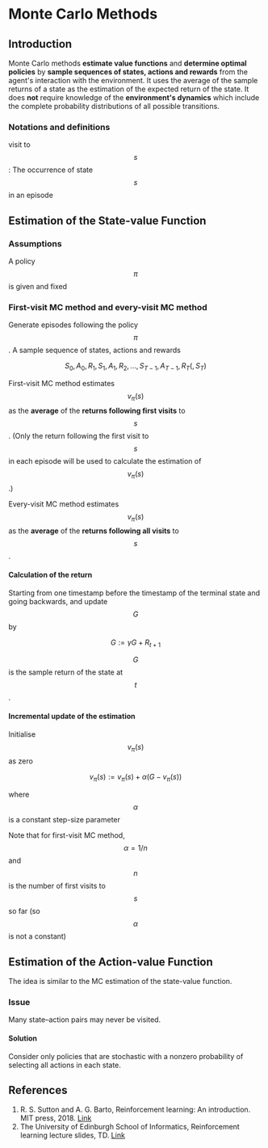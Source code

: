 # Monte Carlo Methods

## Introduction

Monte Carlo methods **estimate value functions** and **determine optimal policies** by **sample sequences of states, actions and rewards** from the agent's interaction with the environment. It uses the average of the sample returns of a state as the estimation of the expected return of the state. It does **not** require knowledge of the **environment's dynamics** which include the complete probability distributions of all possible transitions.

### Notations and definitions

visit to $$s$$ : The occurrence of state $$s$$ in an episode

## Estimation of the State-value Function

### Assumptions

A policy $$\pi$$ is given and fixed

### First-visit MC method and every-visit MC method

Generate episodes following the policy $$\pi$$. A sample sequence of states, actions and rewards

$$ S_0, A_0, R_1, S_1, A_1, R_2, ..., S_{T-1}, A_{T-1}, R_T  (, S_T)$$

First-visit MC method estimates $$v_\pi(s)$$ as the **average** of the **returns following first visits** to $$s$$. \(Only the return following the first visit to $$s$$ in each episode will be used to calculate the estimation of $$v_\pi(s)$$.\)

Every-visit MC method estimates $$v_\pi(s)$$ as the **average** of the **returns following all visits** to $$s$$.

#### Calculation of the return

Starting from one timestamp before the timestamp of the terminal state and going backwards, and update $$G$$ by

$$ G := \gamma G + R_{t+1}$$

$$G$$ is the sample return of the state at $$t$$.

#### Incremental update of the estimation

Initialise $$v_\pi(s)$$ as zero

$$ v_\pi(s) := v_\pi(s) + \alpha(G - v_\pi(s))$$

where $$\alpha$$ is a constant step-size parameter

Note that for first-visit MC method, $$\alpha = 1/n$$ and $$n$$ is the number of first visits to $$s$$ so far \(so $$\alpha$$ is not a constant\)

## Estimation of the Action-value Function

The idea is similar to the MC estimation of the state-value function.

### Issue

Many state–action pairs may never be visited.

#### Solution

Consider only policies that are stochastic with a nonzero probability of selecting all actions in each state.

## References

1. R. S. Sutton and A. G. Barto, Reinforcement learning: An introduction. MIT press, 2018. [Link](https://mitpress.mit.edu/books/reinforcement-learning-second-edition)
2. The University of Edinburgh School of Informatics, Reinforcement learning lecture slides, TD. [Link](http://www.inf.ed.ac.uk/teaching/courses/rl/slides/4rllect10.pdf)

